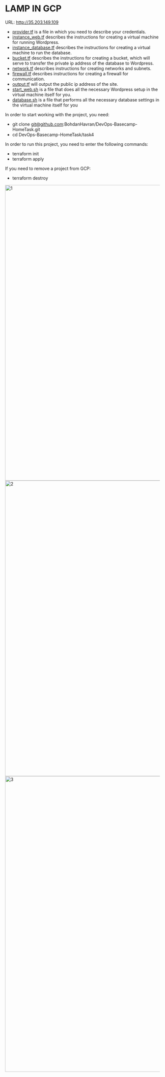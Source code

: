 # LAMP IN GCP
URL: http://35.203.149.109
 
- [provider.tf](https://github.com/BohdanHavran/DevOps-Basecamp-HomeTask/blob/main/task4/provider.tf) is a file in which you need to describe your credentials. <br>
- [instance_web.tf](https://github.com/BohdanHavran/DevOps-Basecamp-HomeTask/blob/main/task4/instance_web.tf) describes the instructions for creating a virtual machine for running Wordpress. <br>
- [instance_database.tf](https://github.com/BohdanHavran/DevOps-Basecamp-HomeTask/blob/main/task4/instance_database.tf) describes the instructions for creating a virtual machine to run the database. <br>
- [bucket.tf](https://github.com/BohdanHavran/DevOps-Basecamp-HomeTask/blob/main/task4/bucket.tf) describes the instructions for creating a bucket, which will serve to transfer the private ip address of the database to Wordpress. <br>
- [network.tf](https://github.com/BohdanHavran/DevOps-Basecamp-HomeTask/blob/main/task4/network.tf) describes instructions for creating networks and subnets. <br>
- [firewall.tf](https://github.com/BohdanHavran/DevOps-Basecamp-HomeTask/blob/main/task4/firewall.tf) describes instructions for creating a firewall for communication. <br>
- [output.tf](https://github.com/BohdanHavran/DevOps-Basecamp-HomeTask/blob/main/task4/output.tf) will output the public ip address of the site. <br>
- [start_web.sh](https://github.com/BohdanHavran/DevOps-Basecamp-HomeTask/blob/main/task4/start_web.sh) is a file that does all the necessary Wordpress setup in the virtual machine itself for you. <br>
- [database.sh](https://github.com/BohdanHavran/DevOps-Basecamp-HomeTask/blob/main/task4/database.sh) is a file that performs all the necessary database settings in the virtual machine itself for you

In order to start working with the project, you need:
- git clone git@github.com:BohdanHavran/DevOps-Basecamp-HomeTask.git
- cd DevOps-Basecamp-HomeTask/task4

In order to run this project, you need to enter the following commands:
- terraform init
- terraform apply

If you need to remove a project from GCP:
- terraform destroy

<img width="960" alt="1" src="https://user-images.githubusercontent.com/7732624/208710631-961bd652-afce-4540-b7b9-f098cc0183fd.PNG">
<img width="960" alt="2" src="https://user-images.githubusercontent.com/7732624/208710684-76468521-bdeb-4355-b53a-4c585cf7d6f6.PNG">
<img width="960" alt="3" src="https://user-images.githubusercontent.com/7732624/208710939-be8c461c-f385-45e0-990a-21959ea56623.PNG">
